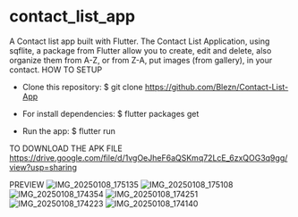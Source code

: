 # contact_list_app

A Contact list app built with Flutter.
The Contact List  Application, using sqflite, a package from Flutter allow you to create, edit and delete, also organize them from A-Z, or from Z-A, put images (from gallery), in your contact.
HOW TO SETUP
- Clone this repository:
$ git clone https://github.com/Blezn/Contact-List-App

- For install dependencies:
$ flutter packages get

- Run the app: 
$ flutter run

TO DOWNLOAD THE APK FILE
https://drive.google.com/file/d/1vgOeJheF6aQSKmq72LcE_6zxQOG3q9gg/view?usp=sharing

PREVIEW
![IMG_20250108_175135](https://github.com/user-attachments/assets/b9a5fa1f-39c2-4ded-9fb8-40050f251ee6)
![IMG_20250108_175108](https://github.com/user-attachments/assets/f2a983f6-4eba-4187-92b8-2c7168165ccd)
![IMG_20250108_174354](https://github.com/user-attachments/assets/edd39164-1224-4728-920d-c1e8c970c87e)
![IMG_20250108_174251](https://github.com/user-attachments/assets/f007dfd5-ef17-41df-a477-b73922ac4942)
![IMG_20250108_174223](https://github.com/user-attachments/assets/c31e24d1-19fd-4552-b812-b3657ad3378a)
![IMG_20250108_174140](https://github.com/user-attachments/assets/016c6e0a-89d4-4978-8ddd-fc98eeb91144)
 
